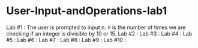 # User-Input-andOperations-lab1
Lab #1 : The user is prompted to input n. n is the number of times we are checking if an integer is divisible by 10 or 15.
Lab #2 : 
Lab #3 : 
Lab #4 : 
Lab #5 : 
Lab #6 : 
Lab #7 : 
Lab #8 : 
Lab #9 : 
Lab #10 : 

